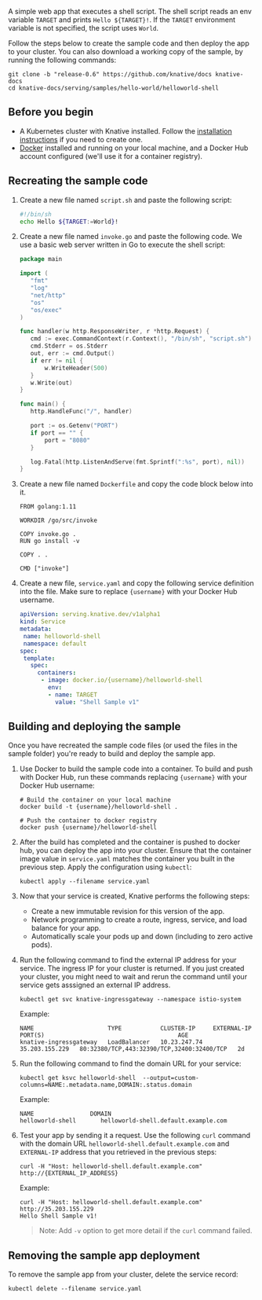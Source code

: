 A simple web app that executes a shell script. The shell script reads an env
variable `TARGET` and prints `Hello ${TARGET}!`. If the `TARGET` environment
variable is not specified, the script uses `World`.

Follow the steps below to create the sample code and then deploy the app to your
cluster. You can also download a working copy of the sample, by running the
following commands:

   ```shell
  git clone -b "release-0.6" https://github.com/knative/docs knative-docs
  cd knative-docs/serving/samples/hello-world/helloworld-shell
  ```

## Before you begin

- A Kubernetes cluster with Knative installed. Follow the
  [installation instructions](../../../install/README.md) if you need to create
  one.
- [Docker](https://www.docker.com) installed and running on your local machine,
  and a Docker Hub account configured (we'll use it for a container registry).

## Recreating the sample code

1. Create a new file named `script.sh` and paste the following script:

    ```sh
    #!/bin/sh
    echo Hello ${TARGET:=World}!
    ```

1. Create a new file named `invoke.go` and paste the following code. We use a
   basic web server written in Go to execute the shell script:

    ```go
    package main

    import (
       "fmt"
       "log"
       "net/http"
       "os"
       "os/exec"
    )

    func handler(w http.ResponseWriter, r *http.Request) {
       cmd := exec.CommandContext(r.Context(), "/bin/sh", "script.sh")
       cmd.Stderr = os.Stderr
       out, err := cmd.Output()
       if err != nil {
           w.WriteHeader(500)
       }
       w.Write(out)
    }

    func main() {
       http.HandleFunc("/", handler)

       port := os.Getenv("PORT")
       if port == "" {
           port = "8080"
       }

       log.Fatal(http.ListenAndServe(fmt.Sprintf(":%s", port), nil))
    }
    ```

1. Create a new file named `Dockerfile` and copy the code block below into it.

    ```docker
    FROM golang:1.11

    WORKDIR /go/src/invoke

    COPY invoke.go .
    RUN go install -v

    COPY . .

    CMD ["invoke"]
    ```

1. Create a new file, `service.yaml` and copy the following service definition
   into the file. Make sure to replace `{username}` with your Docker Hub
   username.

    ```yaml
    apiVersion: serving.knative.dev/v1alpha1
    kind: Service
    metadata:
     name: helloworld-shell
     namespace: default
    spec:
     template:
       spec:
         containers:
          - image: docker.io/{username}/helloworld-shell
            env:
            - name: TARGET
              value: "Shell Sample v1"
    ```

## Building and deploying the sample

Once you have recreated the sample code files (or used the files in the sample
folder) you're ready to build and deploy the sample app.

1. Use Docker to build the sample code into a container. To build and push with
   Docker Hub, run these commands replacing `{username}` with your Docker Hub
   username:

    ```shell
    # Build the container on your local machine
    docker build -t {username}/helloworld-shell .

    # Push the container to docker registry
    docker push {username}/helloworld-shell
    ```

1. After the build has completed and the container is pushed to docker hub, you
   can deploy the app into your cluster. Ensure that the container image value
   in `service.yaml` matches the container you built in the previous step. Apply
   the configuration using `kubectl`:

    ```shell
    kubectl apply --filename service.yaml
    ```

1. Now that your service is created, Knative performs the following steps:

   - Create a new immutable revision for this version of the app.
   - Network programming to create a route, ingress, service, and load balance
     for your app.
   - Automatically scale your pods up and down (including to zero active pods).

1. Run the following command to find the external IP address for your service.
   The ingress IP for your cluster is returned. If you just created your
   cluster, you might need to wait and rerun the command until your service gets
   asssigned an external IP address.

    ```shell
    kubectl get svc knative-ingressgateway --namespace istio-system
    ```

    Example:

    ```shell
    NAME                     TYPE           CLUSTER-IP     EXTERNAL-IP      PORT(S)                                      AGE
    knative-ingressgateway   LoadBalancer   10.23.247.74   35.203.155.229   80:32380/TCP,443:32390/TCP,32400:32400/TCP   2d

    ```

1. Run the following command to find the domain URL for your service:

    ```shell
    kubectl get ksvc helloworld-shell  --output=custom-columns=NAME:.metadata.name,DOMAIN:.status.domain
    ```

    Example:

    ```shell
    NAME                DOMAIN
    helloworld-shell       helloworld-shell.default.example.com
    ```

1. Test your app by sending it a request. Use the following `curl` command with
   the domain URL `helloworld-shell.default.example.com` and `EXTERNAL-IP`
   address that you retrieved in the previous steps:

    ```shell
    curl -H "Host: helloworld-shell.default.example.com" http://{EXTERNAL_IP_ADDRESS}
    ```

    Example:

    ```shell
    curl -H "Host: helloworld-shell.default.example.com" http://35.203.155.229
    Hello Shell Sample v1!
    ```

    > Note: Add `-v` option to get more detail if the `curl` command failed.

## Removing the sample app deployment

To remove the sample app from your cluster, delete the service record:

```shell
kubectl delete --filename service.yaml
```
